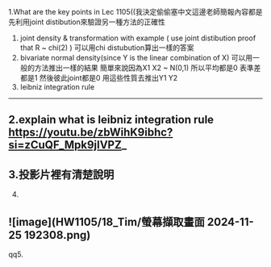 1.What are the key points in Lec 1105((我決定偷偷塞中文這邊老師簡報內容都是先利用joint distibution來驗證另一種方法的正確性

1. joint density & transformation with example ( use joint distibution proof that R ~ chi(2) )
    可以用chi distubution算出一樣的答案
2. bivariate normal density(since Y is the linear combination of X) 
    可以用一般的方法推出一樣的結果
    簡單來說因為X1 X2 ~ N(0,1) 所以平均都是0 表準差都是1 然後彼此joint都是0
    用這些性質去推出Y1 Y2
3. leibniz integration rule
----------------------------------------------------------------------------
2.explain what is leibniz integration rule
  https://youtu.be/zbWihK9ibhc?si=zCuQF_Mpk9jIVPZ_
----------------------------------------------------------------------------
3.投影片裡有清楚說明
----------------------------------------------------------------------------
4.
![image](HW1105/18_Tim/螢幕擷取畫面 2024-11-25 192308.png)
----------------------------------------------------------------------------
qq5.
